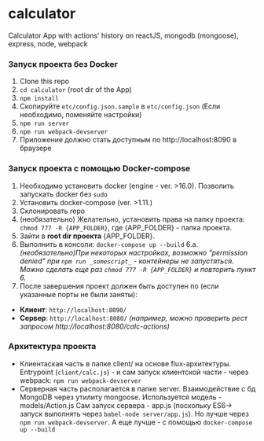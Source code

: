 # calculator
Calculator App with actions' history on reactJS, mongodb (mongoose), express, node, webpack

### Запуск проекта без Docker

1. Clone this repo
2. `cd calculator` (root dir of the App)
3. `npm install` 
4. Скопируйте `etc/config.json.sample` в `etc/config.json`  (Если необходимо, поменяйте настройки)
5. `npm run server`
6. `npm run webpack-devserver`
7. Приложение должно стать доступным по http://localhost:8090 в браузере

### Запуск проекта c помощью Docker-compose

1. Необходимо установить docker (engine - ver. >16.0). Позволить запускать docker без `sudo`
2. Установить docker-compose (ver. >1.11.)
3. Склонировать repo
4. (необязательно) Желательно, установить права на папку проекта: `chmod 777 -R {APP_FOLDER}`, где {APP_FOLDER} - папка проекта. 
5. Зайти в **root dir проекта** {APP_FOLDER}.
6. Выполнить в консоли: `docker-compose up --build`
6.a. *(необязательно)При некоторых настройках, возможно "permission denied" при `npm run _somescript_` - контейнеры не запустяться. Можно сделать еще раз `chmod 777 -R {APP_FOLDER}` и повторить пункт 6.*
7. После завершения проект должен быть доступен по (если указанные порты не были заняты):
* **Клиент**: `http://localhost:8090/`
* **Сервер**: `http://localhost:8080/` 
*(например, можно проверить рест запросом http://localhost:8080/calc-actions)*

### Архитектура проекта
* Клиентаская часть в папке client/ на основе flux-архитектуры. Entrypoint (`client/calc.js`) - и сам запуск клиентской части -
через webpack: `npm run webpack-devserver`
* Серверная часть располагается в папке server. Взаимодействие с бд MongoDB через утилиту mongoose. Используется модель - models/Action.js
Сам запуск сервера - app.js (поскольку ES6-> запуск выполнять через `babel-node server/app.js`). Но лучше через `npm run webpack-devserver`. А еще лучше - с помощью `docker-compose up --build`







